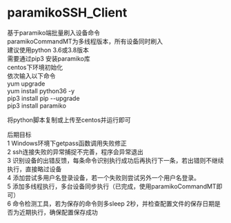 # paramikoSSH_Client
基于paramiko端批量刷入设备命令<br>
paramikoCommandMT为多线程版本，所有设备同时刷入<br>
建议使用python 3.6或3.8版本<br>
需要通过pip3 安装paramiko库<br>
centos下环境初始化<br>
依次输入以下命令<br>
yum upgrade<br>
yum install python36 -y<br>
pip3 install pip --upgrade<br>
pip3 install paramiko<br>

将python脚本复制或上传至centos并运行即可<br>

后期目标<br>
1 Windows环境下getpass函数调用失败修正<br>
2 ssh连接失败的异常捕捉不完善，程序会异常退出<br>
3 识别设备的出错反馈，每条命令识别执行成功后再执行下一条，若出错则不继续执行，直接略过设备<br>
4 添加尝试多用户名登录设备，若一个失败则尝试另外一个用户名登录。<br>
5 添加多线程执行，多台设备同步执行（已完成，使用paramikoCommandMT即可）<br>
6 命令检测工具，若为保存的命令则多sleep 2秒，并检查配置文件的保存日期是否为近期执行，确保配置保存成功<br>
